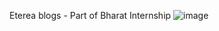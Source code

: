 Eterea blogs - Part of Bharat Internship
![image](https://github.com/tymnec/blog-website/assets/84772872/c9748bec-d11d-4a6a-8a7c-341ef1258f0f)
